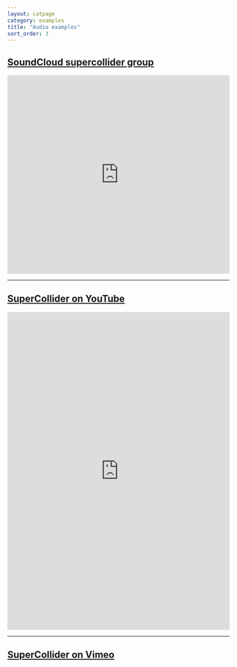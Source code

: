 ```yaml
---
layout: catpage
category: examples
title: "Audio examples"
sort_order: 3
---
```


## [SoundCloud supercollider group](http://soundcloud.com/groups/supercollider)

<iframe width="100%" height="450" scrolling="no" frameborder="no" src="https://w.soundcloud.com/player/?url=http%3A%2F%2Fapi.soundcloud.com%2Fgroups%2F3574">soundcloud</iframe>

<hr />

## <a href="http://www.youtube.com/view_play_list?p=LLsgPbw0K4-2B1oTIT6emjCA">SuperCollider on YouTube</a>

<iframe width="100%" height="720" src="http://www.youtube.com/embed/videoseries?list=LLsgPbw0K4-2B1oTIT6emjCA" frameborder="0" allowfullscreen="yes">youtube</iframe>

<hr />

## <a href="http://www.vimeo.com/tag:supercollider">SuperCollider on Vimeo</a>
